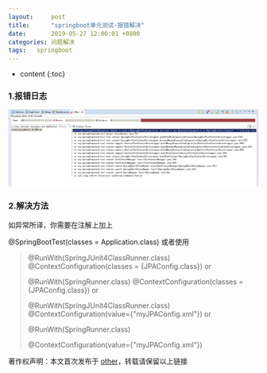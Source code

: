 ```yaml
---
layout:     post
title:      "springboot单元测试-报错解决"
date:       2019-05-27 12:00:01 +0800
categories:	问题解决
tags:	springboot
---
```



* content
{:toc}




### 1.报错日志

![](https://github.com/bigdatajava/blogtest/raw/master/styles/images/springboot-error1.png)

### 2.解决方法

如异常所译，你需要在注解上加上

@SpringBootTest(classes = Application.class)
或者使用

> @RunWith(SpringJUnit4ClassRunner.class)
> @ContextConfiguration(classes = {JPAConfig.class})
> or
>
> @RunWith(SpringRunner.class)
> @ContextConfiguration(classes = {JPAConfig.class})
> or
>
> @RunWith(SpringJUnit4ClassRunner.class)
> @ContextConfiguration(value={"myJPAConfig.xml"})
> or
>
> @RunWith(SpringRunner.class)
>
> @ContextConfiguration(value={"myJPAConfig.xml"})



著作权声明：本文首次发布于 [other](<https://blog.csdn.net/csdn_am/article/details/79757097>)，转载请保留以上链接